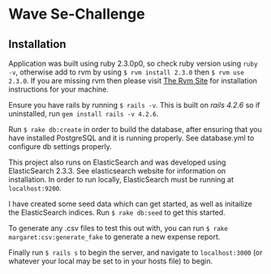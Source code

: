 # Wave Se-Challenge

## Installation

Application was built using ruby 2.3.0p0, so check ruby version using `ruby -v`, otherwise add to rvm by using `$ rvm install 2.3.0` then `$ rvm use 2.3.0`. If you are missing rvm then please visit [The Rvm Site](https://rvm.io/rvm/install) for installation instructions for your machine.

Ensure you have rails by running `$ rails -v`. This is built on _rails 4.2.6_ so if uninstalled, run `gem install rails -v 4.2.6`.

Run `$ rake db:create` in order to build the database, after ensuring that you have installed PostgreSQL and it is running properly. See database.yml to configure db settings properly.

This project also runs on ElasticSearch and was developed using ElasticSearch 2.3.3. See elasticsearch website for information on installation. In order to run locally, ElasticSearch must be running at `localhost:9200`.

I have created some seed data which can get started, as well as initailize the ElasticSearch indices. Run `$ rake db:seed` to get this started.

To generate any .csv files to test this out with, you can run `$ rake margaret:csv:generate_fake` to generate a new expense report.

Finally run `$ rails s` to begin the server, and navigate to `localhost:3000` (or whatever your local may be set to in your hosts file) to begin.